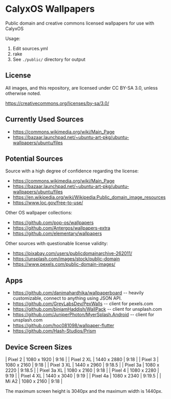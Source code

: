 # CalyxOS Wallpapers

Public domain and creative commons licensed wallpapers for use with CalyxOS

Usage:

1. Edit sources.yml
2. rake
3. See `./public/` directory for output

## License

All images, and this repository, are licensed under CC BY-SA 3.0, unless otherwise noted.

https://creativecommons.org/licenses/by-sa/3.0/

## Currently Used Sources

* https://commons.wikimedia.org/wiki/Main_Page
* https://bazaar.launchpad.net/~ubuntu-art-pkg/ubuntu-wallpapers/ubuntu/files

## Potential Sources

Source with a high degree of confidence regarding the license:

* https://commons.wikimedia.org/wiki/Main_Page
* https://bazaar.launchpad.net/~ubuntu-art-pkg/ubuntu-wallpapers/ubuntu/files
* https://en.wikipedia.org/wiki/Wikipedia:Public_domain_image_resources
* https://www.loc.gov/free-to-use/

Other OS wallpaper collections:

* https://github.com/pop-os/wallpapers
* https://github.com/Antergos/wallpapers-extra
* https://github.com/elementary/wallpapers

Other sources with questionable license validity:

* https://pixabay.com/users/publicdomainarchive-262011/
* https://unsplash.com/images/stock/public-domain
* https://www.pexels.com/public-domain-images/

## Apps

* https://github.com/danimahardhika/wallpaperboard -- heavily customizable, connect to anything using JSON API.
* https://github.com/GreyLabsDev/PexWalls -- client for pexels.com
* https://github.com/biniamHaddish/WallPack -- client for unsplash.com
* https://github.com/JuniperPhoton/MyerSplash.Android -- client for unsplash.com
* https://github.com/hoc081098/wallpaper-flutter
* https://github.com/Hash-Studios/Prism

## Device Screen Sizes

| Pixel 2     | 1080 x 1920 | 9:16   |
| Pixel 2 XL  | 1440 x 2880 | 9:18   |
| Pixel 3     | 1080 x 2160 | 9:18   |
| Pixel 3 XL  | 1440 x 2960 | 9:18.5 |
| Pixel 3a    | 1080 x 2220 | 9:18.5 |
| Pixel 3a XL | 1080 x 2160 | 9:18   |
| Pixel 4     | 1080 x 2280 | 9:19   |
| Pixel 4 XL  | 1440 x 3040 | 9:19   |
| Pixel 4a    | 1080 x 2340 | 9:19.5 |
| Mi A2       | 1080 x 2160 | 9:18   |

The maximum screen height is 3040px and the maximum width is 1440px.
